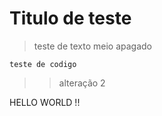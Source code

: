 <h1>Titulo de teste</h1>

>teste de texto meio apagado

```
teste de codigo
```

>> alteração 2

HELLO WORLD !!
